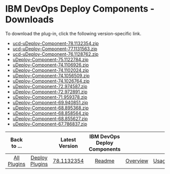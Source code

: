 
# IBM DevOps Deploy Components - Downloads

To download the plug-in, click the following version-specific link.
- [ucd-uDeploy-Component-78.1132354.zip](https://raw.githubusercontent.com/UrbanCode/IBM-UCD-PLUGINS/main/files/uDeploy-Component/ucd-uDeploy-Component-78.1132354.zip)
- [ucd-uDeploy-Component-77.1131563.zip](https://raw.githubusercontent.com/UrbanCode/IBM-UCD-PLUGINS/main/files/uDeploy-Component/ucd-uDeploy-Component-77.1131563.zip)
- [ucd-uDeploy-Component-76.1128762.zip](https://raw.githubusercontent.com/UrbanCode/IBM-UCD-PLUGINS/main/files/uDeploy-Component/ucd-uDeploy-Component-76.1128762.zip)
- [uDeploy-Component-75.1122784.zip](https://raw.githubusercontent.com/UrbanCode/IBM-UCD-PLUGINS/main/files/uDeploy-Component/uDeploy-Component-75.1122784.zip)
- [uDeploy-Component-74.1106926.zip](https://raw.githubusercontent.com/UrbanCode/IBM-UCD-PLUGINS/main/files/uDeploy-Component/uDeploy-Component-74.1106926.zip)
- [uDeploy-Component-74.1102024.zip](https://raw.githubusercontent.com/UrbanCode/IBM-UCD-PLUGINS/main/files/uDeploy-Component/uDeploy-Component-74.1102024.zip)
- [uDeploy-Component-74.1056509.zip](https://raw.githubusercontent.com/UrbanCode/IBM-UCD-PLUGINS/main/files/uDeploy-Component/uDeploy-Component-74.1056509.zip)
- [uDeploy-Component-74.1026764.zip](https://raw.githubusercontent.com/UrbanCode/IBM-UCD-PLUGINS/main/files/uDeploy-Component/uDeploy-Component-74.1026764.zip)
- [uDeploy-Component-72.974587.zip](https://raw.githubusercontent.com/UrbanCode/IBM-UCD-PLUGINS/main/files/uDeploy-Component/uDeploy-Component-72.974587.zip)
- [uDeploy-Component-72.972891.zip](https://raw.githubusercontent.com/UrbanCode/IBM-UCD-PLUGINS/main/files/uDeploy-Component/uDeploy-Component-72.972891.zip)
- [uDeploy-Component-71.959378.zip](https://raw.githubusercontent.com/UrbanCode/IBM-UCD-PLUGINS/main/files/uDeploy-Component/uDeploy-Component-71.959378.zip)
- [uDeploy-Component-69.940851.zip](https://raw.githubusercontent.com/UrbanCode/IBM-UCD-PLUGINS/main/files/uDeploy-Component/uDeploy-Component-69.940851.zip)
- [uDeploy-Component-68.895368.zip](https://raw.githubusercontent.com/UrbanCode/IBM-UCD-PLUGINS/main/files/uDeploy-Component/uDeploy-Component-68.895368.zip)
- [uDeploy-Component-68.858564.zip](https://raw.githubusercontent.com/UrbanCode/IBM-UCD-PLUGINS/main/files/uDeploy-Component/uDeploy-Component-68.858564.zip)
- [uDeploy-Component-68.855627.zip](https://raw.githubusercontent.com/UrbanCode/IBM-UCD-PLUGINS/main/files/uDeploy-Component/uDeploy-Component-68.855627.zip)
- [uDeploy-Component-67.786837.zip](https://raw.githubusercontent.com/UrbanCode/IBM-UCD-PLUGINS/main/files/uDeploy-Component/uDeploy-Component-67.786837.zip)

|Back to ...||Latest Version|IBM DevOps Deploy Components ||||
| :---: | :---: | :---: | :---: | :---: | :---: | :---: |
|[All Plugins](../../index.md)|[Deploy Plugins](../README.md)|[78.1132354](https://raw.githubusercontent.com/UrbanCode/IBM-UCD-PLUGINS/main/files/uDeploy-Component/ucd-uDeploy-Component-78.1132354.zip)|[Readme](README.md)|[Overview](overview.md)|[Usage](usage.md)|[Steps](steps.md)|
